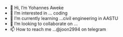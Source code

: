 - 👋 Hi, I’m Yohannes Aweke
- 👀 I’m interested in ... coding 
- 🌱 I’m currently learning ...civil engineering in AASTU
- 💞️ I’m looking to collaborate on ...
- 📫 How to reach me ...@joon2994 on telegram

<!---
jooon2994/jooon2994 is a ✨ special ✨ repository because its `README.md` (this file) appears on your GitHub profile.
You can click the Preview link to take a look at your changes.
--->
